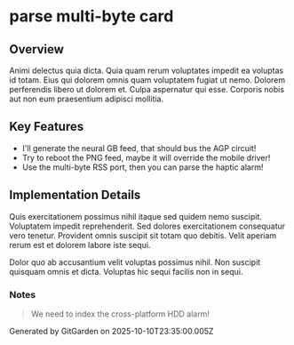 # parse multi-byte card

## Overview
Animi delectus quia dicta. Quia quam rerum voluptates impedit ea voluptas id totam. Eius qui dolorem omnis quam voluptatem fugiat ut nemo. Dolorem perferendis libero ut dolorem et. Culpa aspernatur qui esse. Corporis nobis aut non eum praesentium adipisci mollitia.

## Key Features
- I'll generate the neural GB feed, that should bus the AGP circuit!
- Try to reboot the PNG feed, maybe it will override the mobile driver!
- Use the multi-byte RSS port, then you can parse the haptic alarm!

## Implementation Details
Quis exercitationem possimus nihil itaque sed quidem nemo suscipit. Voluptatem impedit reprehenderit. Sed dolores exercitationem consequatur vero tenetur. Provident omnis suscipit sit totam quo debitis. Velit aperiam rerum est et dolorem labore iste sequi.
 Dolor quo ab accusantium velit voluptas possimus nihil. Non suscipit quisquam omnis et dicta. Voluptas hic sequi facilis non in sequi.

### Notes
> We need to index the cross-platform HDD alarm!

Generated by GitGarden on 2025-10-10T23:35:00.005Z